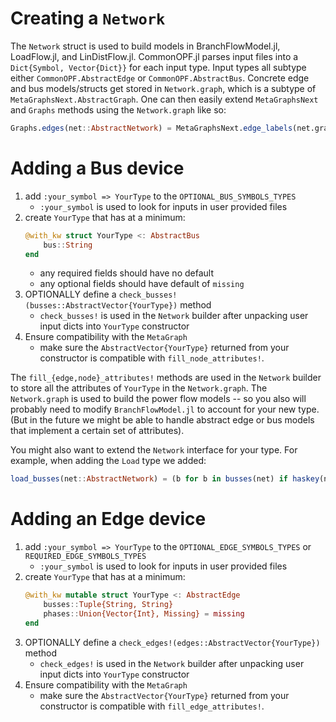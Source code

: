 # Creating a `Network`
The `Network` struct is used to build models in BranchFlowModel.jl, LoadFlow.jl, and LinDistFlow.jl.
CommonOPF.jl parses input files into a `Dict{Symbol, Vector{Dict}}` for each input type. Input types
all subtype either `CommonOPF.AbstractEdge` or `CommonOPF.AbstractBus`. Concrete edge and bus
models/structs get stored in `Network.graph`, which is a subtype of `MetaGraphsNext.AbstractGraph`.
One can then easily extend `MetaGraphsNext` and `Graphs` methods using the `Network.graph` like so:
```julia
Graphs.edges(net::AbstractNetwork) = MetaGraphsNext.edge_labels(net.graph)
```

# Adding a Bus device
1. add `:your_symbol => YourType` to the `OPTIONAL_BUS_SYMBOLS_TYPES`
    - `:your_symbol` is used to look for inputs in user provided files
2. create `YourType` that has at a minimum:
    ```julia
    @with_kw struct YourType <: AbstractBus
        bus::String
    end
    ```
    - any required fields should have no default
    - any optional fields should have default of `missing`
4. OPTIONALLY define a `check_busses!(busses::AbstractVector{YourType})` method
    - `check_busses!` is used in the `Network` builder after unpacking user input dicts into `YourType`
    constructor
3. Ensure compatibility with the `MetaGraph`
    - make sure the `AbstractVector{YourType}` returned from your
   constructor is compatible with `fill_node_attributes!`.

The `fill_{edge,node}_attributes!` methods are used in the `Network` builder to store all the
attributes of `YourType` in the `Network.graph`.  The `Network.graph` is used to build the power
flow models -- so you also will probably need to modify `BranchFlowModel.jl` to account for your new
type. (But in the future we might be able to handle abstract edge or bus models that implement a
certain set of attributes).

You might also want to extend the `Network` interface for your type. For example, when adding the
`Load` type we added:
```julia
load_busses(net::AbstractNetwork) = (b for b in busses(net) if haskey(net[b], :Load))
```

# Adding an Edge device
1. add `:your_symbol => YourType` to the `OPTIONAL_EDGE_SYMBOLS_TYPES` or `REQUIRED_EDGE_SYMBOLS_TYPES`
    - `:your_symbol` is used to look for inputs in user provided files
2. create `YourType` that has at a minimum:
    ```julia
    @with_kw mutable struct YourType <: AbstractEdge
        busses::Tuple{String, String}
        phases::Union{Vector{Int}, Missing} = missing
    end
    ```
4. OPTIONALLY define a `check_edges!(edges::AbstractVector{YourType})` method
    - `check_edges!` is used in the `Network` builder after unpacking user input dicts into `YourType`
    constructor
5. Ensure compatibility with the `MetaGraph`
    - make sure the `AbstractVector{YourType}` returned from your
   constructor is compatible with `fill_edge_attributes!`. 